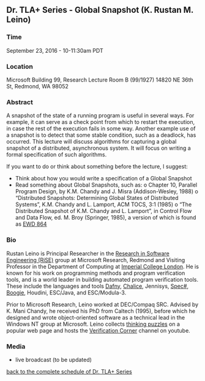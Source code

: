 ## Dr. TLA+ Series - Global Snapshot (K. Rustan M. Leino)

### Time
September 23, 2016 - 10-11:30am PDT

### Location
Microsoft Building 99, Research Lecture Room B (99/1927)
14820 NE 36th St, Redmond, WA 98052

### Abstract
A snapshot of the state of a running program is useful in several ways.  For example, it can serve as a check point from which to restart the execution, in case the rest of the execution fails in some way.  Another example use of a snapshot is to detect that some stable condition, such as a deadlock, has occurred.  This lecture will discuss algorithms for capturing a global snapshot of a distributed, asynchronous system.  It will focus on writing a formal specification of such algorithms.

If you want to do or think about something before the lecture, I suggest:
+ Think about how you would write a specification of a Global Snapshot
+ Read something about Global Snapshots, such as:
o	Chapter 10, Parallel Program Design, by K.M. Chandy and J. Misra (Addison-Wesley, 1988)
o	“Distributed Snapshots: Determining Global States of Distributed Systems”, K.M. Chandy and L. Lamport, ACM TOCS, 3:1 (1985)
o	“The Distributed Snapshot of K.M. Chandy and L. Lamport”, in Control Flow and Data Flow, ed. M. Broy (Springer, 1985), a version of which is found as [EWD 864](https://www.cs.utexas.edu/users/EWD/transcriptions/EWD08xx/EWD864.html)

### Bio
Rustan Leino is Principal Researcher in the [Research in Software Engineering (RiSE)](http://research.microsoft.com/rise) group at Microsoft Research, Redmond and Visiting Professor in the Department of Computing at [Imperial College London](http://www3.imperial.ac.uk/computing).  He is known for his work on programming methods and program verification tools, and is a world leader in building automated program verification tools.  These include the languages and tools [Dafny](http://research.microsoft.com/dafny), [Chalice](http://www.pm.inf.ethz.ch/research/chalice.html), Jennisys, [Spec#](http://research.microsoft.com/specsharp), [Boogie](https://github.com/boogie-org/boogie), Houdini, ESC/Java, and ESC/Modula-3.

Prior to Microsoft Research, Leino worked at DEC/Compaq SRC.  Advised by K. Mani Chandy, he received his PhD from Caltech (1995), before which he designed and wrote object-oriented software as a technical lead in the Windows NT group at Microsoft.  Leino collects [thinking puzzles](http://research.microsoft.com/en-us/um/people/leino/puzzles.html) on a popular web page and hosts the [Verification Corner](https://www.youtube.com/channel/UCP2eLEql4tROYmIYm5mA27A) channel on youtube. 

### Media
+ live broadcast (to be updated)

[back to the complete schedule of Dr. TLA+ Series](https://github.com/tlaplus/DrTLAPlus)
